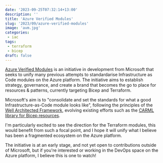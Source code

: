 ```yaml
---
date: '2023-09-25T07:32:14+13:00'
description: ''
title: 'Azure Verified Modules'
slug: '2023/09/azure-verified-modules'
image: 'avm.jpg'
categories:
 - iac
tags:
 - terraform
 - bicep
draft: false
---
```


[Azure Verified Modules](https://aka.ms/AVM) is an initiative in development from Microsoft that seeks to unify many previous attempts to standardarise Infrastructure as Code modules on the Azure platform. The initiative aims to establish strategy, governance, and create a brand that becomes the go to place for resources & patterns, currently targeting Bicep and Terraform.

Microsoft's aim is to "consolidate and set the standards for what a good Infrastructure-as-Code module looks like", following the principles of the [Well Architected Framework](http://aka.ms/WAF), evolving existing efforts such as the [CARML library for Bicep resources](https://github.com/Azure/ResourceModules).

I'm particularly excited to see the direction for the Terraform modules, this would benefit from such a focal point, and I hope it will unify what I believe has been a fragmented ecosystem on the Azure platform.

The initiative is at an early stage, and not yet open to contributions outside of Microsoft, but if you're interested or working in the DevOps space on the Azure platform, I believe this is one to watch!
